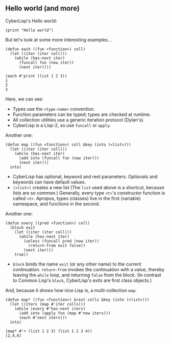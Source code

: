 Hello world (and more)
---

CyberLisp's Hello world:

    (print "Hello world")

But let's look at some more interesting examples...

    (defun each ((fun <function>) coll)
      (let ((iter (iter coll)))
        (while (has-next iter)
          (funcall fun (now iter))
          (next iter))))

    (each #'print (list 1 2 3))
    1
    2
    3

Here, we can see:

* Types use the `<type-name>` convention.
* Function parameters can be typed; types are checked at runtime.
* All collection utilities use a generic iteration protocol (Dylan's).
* CyberLisp is a Lisp-2, so use `funcall` or `apply`.

Another one:

    (defun map ((fun <function>) coll &key (into (<list>)))
      (let ((iter (iter coll)))
        (while (has-next iter)
          (add into (funcall fun (now iter)))
          (next iter)))
      into)

* CyberLisp has optional, keyword and rest parameters. Optionals and
  keywords can have default values.
* `(<list>)` creates a new list (The `list` used above is a shortcut,
  because lists are so common.)  Generally, every type `<t>`'s
  constructor function is called `<t>`.  Apropos, types (classes) live
  in the first (variable) namespace, and functions in the second.

Another one:

    (defun every ((pred <function>) coll)
      (block exit
        (let ((iter (iter coll)))
          (while (has-next iter)
            (unless (funcall pred (now iter))
              (return-from exit false))
            (next iter)))
        true))

* `block` binds the name `exit` (or any other name) to the current
  continuation.  `return-from` invokes the continuation with a value,
  thereby leaving the `while` loop, and returning `false` from the
  block.  (In contrast to Common Lisp's `block`, CyberLisp's exits are
  first class objects.)

And, because it shows how nice Lisp is, a multi-collection `map`:

    (defun map* ((fun <function>) &rest colls &key (into (<list>)))
      (let ((iters (map #'iter colls)))
        (while (every #'has-next iters)
          (add into (apply fun (map #'now iters)))
          (each #'next iters)))
      into)
    
    (map* #'+ (list 1 2 3) (list 1 2 3 4))
    [2,4,6]
